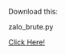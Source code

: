 Download this:

zalo_brute.py

[Click Here!](https://github.com/HHuyer/hhuyer.github.io/blob/main/zalo_brute.py)

